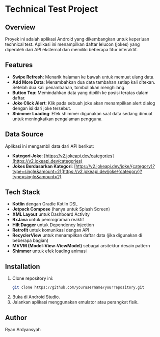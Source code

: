 # Technical Test Project

## Overview

Proyek ini adalah aplikasi Android yang dikembangkan untuk keperluan technical test. Aplikasi ini menampilkan daftar lelucon (jokes) yang diperoleh dari API eksternal dan memiliki beberapa fitur interaktif.

## Features

- **Swipe Refresh**: Menarik halaman ke bawah untuk memuat ulang data.
- **Add More Data**: Menambahkan dua data tambahan setiap kali ditekan. Setelah dua kali penambahan, tombol akan menghilang.
- **Button Top**: Memindahkan data yang dipilih ke posisi teratas dalam daftar.
- **Joke Click Alert**: Klik pada sebuah joke akan menampilkan alert dialog dengan isi dari joke tersebut.
- **Shimmer Loading**: Efek shimmer digunakan saat data sedang dimuat untuk meningkatkan pengalaman pengguna.

## Data Source

Aplikasi ini mengambil data dari API berikut:

- **Kategori Joke**: [https://v2.jokeapi.dev/categories](https://v2.jokeapi.dev/categories)
- **Jokes Berdasarkan Kategori**: [https://v2.jokeapi.dev/joke/{category}?type=single&amount=2](https://v2.jokeapi.dev/joke/{category}?type=single&amount=2)

## Tech Stack

- **Kotlin** dengan Gradle Kotlin DSL
- **Jetpack Compose** (hanya untuk Splash Screen)
- **XML Layout** untuk Dashboard Activity
- **RxJava** untuk pemrograman reaktif
- **Hilt Dagger** untuk Dependency Injection
- **Retrofit** untuk komunikasi dengan API
- **RecyclerView** untuk menampilkan daftar data (jika digunakan di beberapa bagian)
- **MVVM (Model-View-ViewModel)** sebagai arsitektur desain pattern
- **Shimmer** untuk efek loading animasi

## Installation

1. Clone repository ini:
   ```sh
   git clone https://github.com/yourusername/yourrepository.git
   ```
2. Buka di Android Studio.
3. Jalankan aplikasi menggunakan emulator atau perangkat fisik.

## Author

Ryan Ardyansyah


